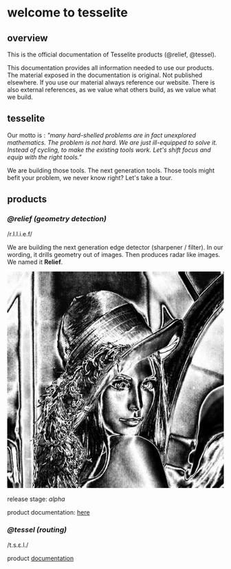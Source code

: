 # **welcome to tesselite**

## **overview**

This is the official documentation of Tesselite products (@relief, @tessel).

This documentation provides all information needed to use our products. 
The material exposed in the documentation is original. Not published elsewhere. If you use our material always reference our website.
There is also external references, as we value what others build, as we value what we build.


## **tesselite**

Our motto is : *"many hard-shelled problems are in fact unexplored mathematics. 
The problem is not hard. We are just ill-equipped to solve it.
Instead of cycling, to make the existing tools work. Let's shift focus and equip with the right tools."*

We are building those tools. The next generation tools. Those tools might befit your problem, we never know right?
Let's take a tour.


## **products**


### *@relief (geometry detection)*

/r.I.l.i.e.f/

We are building the next generation edge detector (sharpener / filter). 
In our wording, it drills geometry out of images.
Then produces radar like images. We named it **Relief**.

![img](static/lena.png)

release stage: *alpha*

product documentation: [here](relief)



### *@tessel (routing)* 

/t.s.ɛ.l./

product [documentation](tessel)
